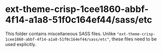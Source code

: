 # ext-theme-crisp-1cee1860-abbf-4f14-a1a8-51f0c164ef44/sass/etc

This folder contains miscellaneous SASS files. Unlike `"ext-theme-crisp-1cee1860-abbf-4f14-a1a8-51f0c164ef44/sass/etc"`, these files
need to be used explicitly.

